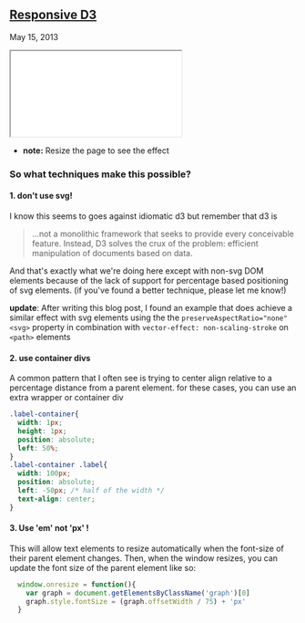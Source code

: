 ## [Responsive D3](/posts/responsive-d3.html)
May 15, 2013

<iframe class="matchmysize" src="/experiments/responsive-d3.html"></iframe>

* __note:__ Resize the page to see the effect

### So what techniques make this possible?

#### 1. don't use svg!
  I know this seems to goes against idiomatic d3 but remember that d3 is
  
> ...not a monolithic framework that seeks to provide every conceivable feature. Instead, D3 solves the crux of the problem: efficient manipulation of documents based on data. 

  And that's exactly what we're doing here except with non-svg DOM elements because of the lack of support for percentage based positioning of svg elements. (if you've found a better technique, please let me know!) 
  
  __update__: After writing this blog post, I found an example that does achieve a similar effect with svg elements using the the `preserveAspectRatio="none"` `<svg>` property in combination with `vector-effect: non-scaling-stroke` on `<path>` elements

#### 2. use container divs

  A common pattern that I often see is trying to center align relative to a percentage distance from a parent element. for these cases, you can use an extra wrapper or container div

````css
.label-container{
  width: 1px;
  height: 1px;
  position: absolute;
  left: 50%;
}
.label-container .label{
  width: 100px;
  position: absolute;
  left: -50px; /* half of the width */
  text-align: center;
}
````

#### 3. Use 'em' not 'px' !
  This will allow text elements to resize automatically when the font-size of their parent element changes. Then, when the window resizes, you can update the font size of the parent element like so:
  
````js
  window.onresize = function(){
    var graph = document.getElementsByClassName('graph')[0]
    graph.style.fontSize = (graph.offsetWidth / 75) + 'px'
  }
````